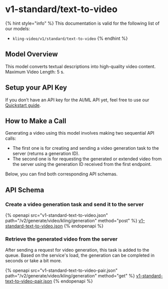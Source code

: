 # v1-standard/text-to-video

{% hint style="info" %}
This documentation is valid for the following list of our models:

* `kling-video/v1/standard/text-to-video`
{% endhint %}

## Model Overview

This model converts textual descriptions into high-quality video content. Maximum Video Length: 5 s.

## Setup your API Key

If you don’t have an API key for the AI/ML API yet, feel free to use our [Quickstart guide](https://docs.aimlapi.com/quickstart/setting-up).

## How to Make a Call

Generating a video using this model involves making two sequential API calls:

* The first one is for creating and sending a video generation task to the server (returns a generation ID).&#x20;
* The second one is for requesting the generated or extended video from the server using the generation ID received from the first endpoint.&#x20;

Below, you can find both corresponding API schemas.

## API Schema

### Create a video generation task and send it to the server

{% openapi src="v1-standard-text-to-video.json" path="/v2/generate/video/kling/generation" method="post" %}
[v1-standard-text-to-video.json](v1-standard-text-to-video.json)
{% endopenapi %}

### Retrieve the generated video from the server

After sending a request for video generation, this task is added to the queue. Based on the service's load, the generation can be completed in seconds or take a bit more.&#x20;



{% openapi src="v1-standard-text-to-video-pair.json" path="/v2/generate/video/kling/generation" method="get" %}
[v1-standard-text-to-video-pair.json](v1-standard-text-to-video-pair.json)
{% endopenapi %}
